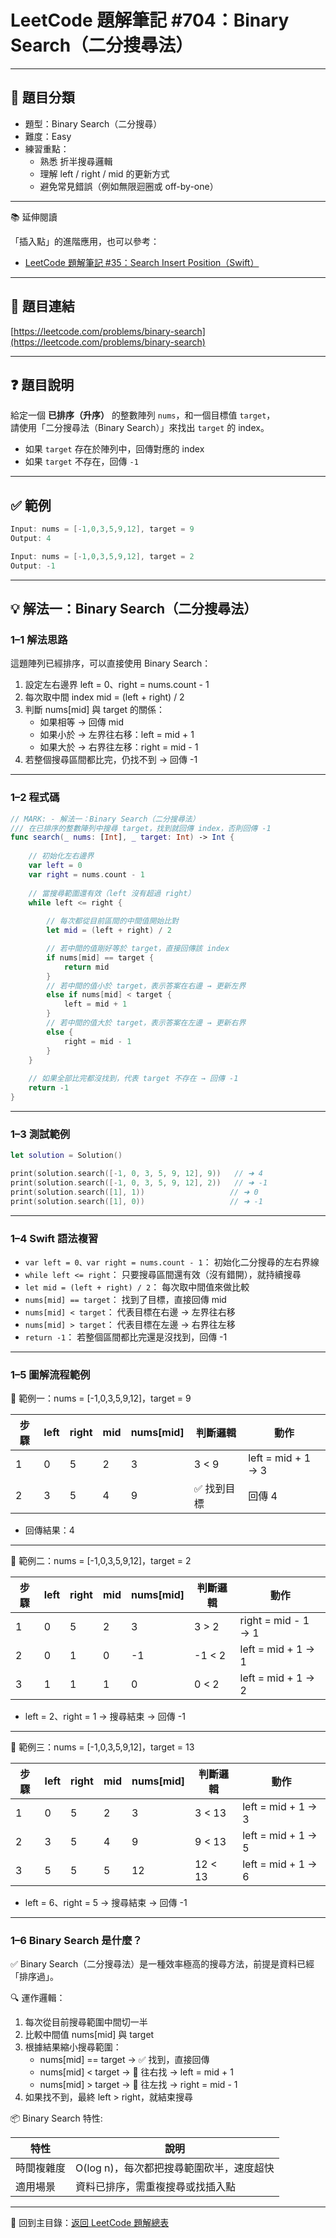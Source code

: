 # LeetCode 題解筆記 #704：Binary Search（二分搜尋法）

---

## 📂 題目分類

- 題型：Binary Search（二分搜尋）
- 難度：Easy
- 練習重點：
    - 熟悉 折半搜尋邏輯
    - 理解 left / right / mid 的更新方式
    - 避免常見錯誤（例如無限迴圈或 off-by-one）

---

📚 延伸閱讀

「插入點」的進階應用，也可以參考：

 - [LeetCode 題解筆記 #35：Search Insert Position（Swift）](../SearchInsertPosition/README.md)

---

## 📝 題目連結  

[https://leetcode.com/problems/binary-search](https://leetcode.com/problems/binary-search)

---

## ❓ 題目說明

給定一個 **已排序（升序）** 的整數陣列 `nums`，和一個目標值 `target`，  
請使用「二分搜尋法（Binary Search）」來找出 `target` 的 index。  

- 如果 `target` 存在於陣列中，回傳對應的 index  
- 如果 `target` 不存在，回傳 `-1`

---

## ✅ 範例

```swift
Input: nums = [-1,0,3,5,9,12], target = 9
Output: 4

Input: nums = [-1,0,3,5,9,12], target = 2
Output: -1
```

---

## 💡 解法一：Binary Search（二分搜尋法）

### 1–1 解法思路

這題陣列已經排序，可以直接使用 Binary Search：

1. 設定左右邊界 left = 0、right = nums.count - 1
2. 每次取中間 index mid = (left + right) / 2
3. 判斷 nums[mid] 與 target 的關係：
    - 如果相等 → 回傳 mid
    - 如果小於 → 左界往右移：left = mid + 1
    - 如果大於 → 右界往左移：right = mid - 1
4. 若整個搜尋區間都比完，仍找不到 → 回傳 -1

--- 

### 1–2 程式碼

```swift
// MARK: - 解法一：Binary Search（二分搜尋法）
/// 在已排序的整數陣列中搜尋 target，找到就回傳 index，否則回傳 -1
func search(_ nums: [Int], _ target: Int) -> Int {
    
    // 初始化左右邊界
    var left = 0
    var right = nums.count - 1
    
    // 當搜尋範圍還有效（left 沒有超過 right）
    while left <= right {
        
        // 每次都從目前區間的中間值開始比對
        let mid = (left + right) / 2

        // 若中間的值剛好等於 target，直接回傳該 index
        if nums[mid] == target {
            return mid
        }
        // 若中間的值小於 target，表示答案在右邊 → 更新左界
        else if nums[mid] < target {
            left = mid + 1
        }
        // 若中間的值大於 target，表示答案在左邊 → 更新右界
        else {
            right = mid - 1
        }
    }
    
    // 如果全部比完都沒找到，代表 target 不存在 → 回傳 -1
    return -1
}
```

---

### 1–3 測試範例

```swift
let solution = Solution()

print(solution.search([-1, 0, 3, 5, 9, 12], 9))   // ➜ 4
print(solution.search([-1, 0, 3, 5, 9, 12], 2))   // ➜ -1
print(solution.search([1], 1))                   // ➜ 0
print(solution.search([1], 0))                   // ➜ -1
```

---

### 1–4 Swift 語法複習

- `var left = 0、var right = nums.count - 1`： 初始化二分搜尋的左右界線
- `while left <= right`： 只要搜尋區間還有效（沒有錯開），就持續搜尋
- `let mid = (left + right) / 2`： 每次取中間值來做比較
- `nums[mid] == target`： 找到了目標，直接回傳 mid
- `nums[mid] < target`： 代表目標在右邊 → 左界往右移
- `nums[mid] > target`： 代表目標在左邊 → 右界往左移
- `return -1`： 若整個區間都比完還是沒找到，回傳 -1

---

### 1–5 圖解流程範例

🔢 範例一：nums = [-1,0,3,5,9,12]，target = 9

| 步驟 | left | right | mid | nums[mid] | 判斷邏輯     | 動作                 |
|------|------|--------|-----|-----------|--------------|----------------------|
| 1    | 0    | 5      | 2   | 3         | 3 < 9        | left = mid + 1 → 3   |
| 2    | 3    | 5      | 4   | 9         | ✅ 找到目標   | 回傳 4               |

- 回傳結果：4

---

🔢 範例二：nums = [-1,0,3,5,9,12]，target = 2

| 步驟 | left | right | mid | nums[mid] | 判斷邏輯     | 動作                 |
|------|------|--------|-----|-----------|--------------|----------------------|
| 1    | 0    | 5      | 2   | 3         | 3 > 2        | right = mid - 1 → 1  |
| 2    | 0    | 1      | 0   | -1        | -1 < 2       | left = mid + 1 → 1   |
| 3    | 1    | 1      | 1   | 0         | 0 < 2        | left = mid + 1 → 2   |

- left = 2、right = 1 → 搜尋結束 → 回傳 -1

---

🔢 範例三：nums = [-1,0,3,5,9,12]，target = 13

| 步驟 | left | right | mid | nums[mid] | 判斷邏輯     | 動作                 |
|------|------|--------|-----|-----------|--------------|----------------------|
| 1    | 0    | 5      | 2   | 3         | 3 < 13       | left = mid + 1 → 3   |
| 2    | 3    | 5      | 4   | 9         | 9 < 13       | left = mid + 1 → 5   |
| 3    | 5    | 5      | 5   | 12        | 12 < 13      | left = mid + 1 → 6   |

- left = 6、right = 5 → 搜尋結束 → 回傳 -1

---

### 1–6 Binary Search 是什麼？

✅ Binary Search（二分搜尋法）是一種效率極高的搜尋方法，前提是資料已經「排序過」。

🔍 運作邏輯：

1. 每次從目前搜尋範圍中間切一半
2. 比較中間值 nums[mid] 與 target
3. 根據結果縮小搜尋範圍：
    - nums[mid] == target → ✅ 找到，直接回傳
    - nums[mid] < target → 🎯 往右找 → left = mid + 1
    - nums[mid] > target → 🎯 往左找 → right = mid - 1
4. 如果找不到，最終 left > right，就結束搜尋

📦 Binary Search 特性:

| 特性         | 說明                                 |
|--------------|--------------------------------------|
| 時間複雜度   | O(log n)，每次都把搜尋範圍砍半，速度超快 |
| 適用場景     | 資料已排序，需重複搜尋或找插入點         |

---

📂 回到主目錄：[返回 LeetCode 題解總表](../README.md)